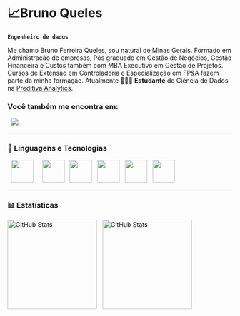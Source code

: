 # 📈Bruno Queles

**`Engenheiro de dados`**

Me chamo Bruno Ferreira Queles, sou natural de Minas Gerais. Formado em Administração de empresas, Pós graduado em Gestão de Negócios, Gestão Financeira e Custos também com MBA Executivo em Gestão de Projetos. Cursos de Extensão em Controladoria e Especialização em FP&A fazem parte da minha formação. Atualmente 👨🏻‍💻 **Estudante** de Ciência de Dados na [Preditiva Analytics](https://www.preditiva.ai.com.br/).
<br>
### Você também me encontra em:
&nbsp;<a href="https://www.linkedin.com/in/brunoqueles">
  <img src="https://img.shields.io/badge/linkedin-%230077B5.svg?style=for-the-badge&logo=linkedin&logoColor=white">
</a>&nbsp;

---

### 🤖 Linguagens e Tecnologias
<div style="display: inline">
  &nbsp;&nbsp;<img width='50' height='50' src="https://cdn.jsdelivr.net/gh/devicons/devicon/icons/python/python-original.svg" />&nbsp;&nbsp;
  &nbsp;&nbsp;<img width='50' height='50' src="https://cdn.jsdelivr.net/gh/devicons/devicon@latest/icons/jupyter/jupyter-original-wordmark.svg" />
  &nbsp;&nbsp;<img width='50' height='50' src="https://cdn.jsdelivr.net/gh/devicons/devicon@latest/icons/microsoftsqlserver/microsoftsqlserver-original-wordmark.svg" />    
  &nbsp;&nbsp;<img width='50' height='50' src="https://cdn.jsdelivr.net/gh/devicons/devicon@latest/icons/azure/azure-original-wordmark.svg" />    
  &nbsp;&nbsp;<img width='50' height='50' src="https://cdn.jsdelivr.net/gh/devicons/devicon@latest/icons/amazonwebservices/amazonwebservices-original-wordmark.svg" />      
  &nbsp;&nbsp;<img width='50' height='50' src="https://cdn.jsdelivr.net/gh/devicons/devicon@latest/icons/apacheairflow/apacheairflow-original-wordmark.svg" />
  
---

### 📊 Estatísticas

<p>
  <img 
    align="left" 
    alt="GitHub Stats" 
    height="200" 
    style="padding-right: 10px;" 
    src="https://github-readme-stats.vercel.app/api?username=brunofqueles&show_icons=true&theme=tokyonight&include_all_commits=true&locale=pt-br" 
  />

<img 
      align="left" 
      alt="GitHub Stats" 
      height="200" 
      src="https://github-readme-stats.vercel.app/api/top-langs/?username=brunofqueles&theme=tokyonight&layout=compact&custom_title=Tecnologias&langs_count=9" 
  />

</p>




